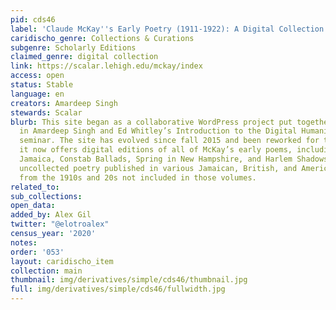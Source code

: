 ```yaml
---
pid: cds46
label: 'Claude McKay''s Early Poetry (1911-1922): A Digital Collection'
caridischo_genre: Collections & Curations
subgenre: Scholarly Editions
claimed_genre: digital collection
link: https://scalar.lehigh.edu/mckay/index
access: open
status: Stable
language: en
creators: Amardeep Singh
stewards: Scalar
blurb: This site began as a collaborative WordPress project put together by students
  in Amardeep Singh and Ed Whitley’s Introduction to the Digital Humanities graduate
  seminar. The site has evolved since fall 2015 and been reworked for the Scalar platform;
  it now offers digital editions of all of McKay’s early poems, including Songs of
  Jamaica, Constab Ballads, Spring in New Hampshire, and Harlem Shadows, as well as
  uncollected poetry published in various Jamaican, British, and American magazines
  from the 1910s and 20s not included in those volumes.
related_to:
sub_collections:
open_data:
added_by: Alex Gil
twitter: "@elotroalex"
census_year: '2020'
notes:
order: '053'
layout: caridischo_item
collection: main
thumbnail: img/derivatives/simple/cds46/thumbnail.jpg
full: img/derivatives/simple/cds46/fullwidth.jpg
---
```

